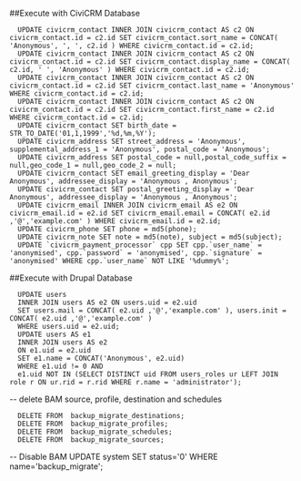 ##Execute with CiviCRM Database


      UPDATE civicrm_contact INNER JOIN civicrm_contact AS c2 ON civicrm_contact.id = c2.id SET civicrm_contact.sort_name = CONCAT( 'Anonymous', ', ', c2.id ) WHERE civicrm_contact.id = c2.id;  
      UPDATE civicrm_contact INNER JOIN civicrm_contact AS c2 ON civicrm_contact.id = c2.id SET civicrm_contact.display_name = CONCAT( c2.id, ' ', 'Anonymous' ) WHERE civicrm_contact.id = c2.id;  
      UPDATE civicrm_contact INNER JOIN civicrm_contact AS c2 ON civicrm_contact.id = c2.id SET civicrm_contact.last_name = 'Anonymous' WHERE civicrm_contact.id = c2.id;  
      UPDATE civicrm_contact INNER JOIN civicrm_contact AS c2 ON civicrm_contact.id = c2.id SET civicrm_contact.first_name = c2.id WHERE civicrm_contact.id = c2.id;  
      UPDATE civicrm_contact SET birth_date = STR_TO_DATE('01,1,1999','%d,%m,%Y');  
      UPDATE civicrm_address SET street_address = 'Anonymous', supplemental_address_1 = 'Anonymous', postal_code = 'Anonymous';  
      UPDATE civicrm_address SET postal_code = null,postal_code_suffix = null,geo_code_1 = null,geo_code_2 = null;  
      UPDATE civicrm_contact SET email_greeting_display = 'Dear Anonymous', addressee_display = 'Anonymous , Anonymous';  
      UPDATE civicrm_contact SET postal_greeting_display = 'Dear Anonymous', addressee_display = 'Anonymous , Anonymous';  
      UPDATE civicrm_email INNER JOIN civicrm_email AS e2 ON civicrm_email.id = e2.id SET civicrm_email.email = CONCAT( e2.id ,'@','example.com' ) WHERE civicrm_email.id = e2.id;  
      UPDATE civicrm_phone SET phone = md5(phone);  
      UPDATE civicrm_note SET note = md5(note), subject = md5(subject);  
      UPDATE `civicrm_payment_processor` cpp SET cpp.`user_name` = 'anonymised', cpp.`password` = 'anonymised', cpp.`signature` = 'anonymised' WHERE cpp.`user_name` NOT LIKE '%dummy%';  

##Execute with Drupal Database

      UPDATE users  
      INNER JOIN users AS e2 ON users.uid = e2.uid  
      SET users.mail = CONCAT( e2.uid ,'@','example.com' ), users.init = CONCAT( e2.uid ,'@','example.com' )  
      WHERE users.uid = e2.uid;  
      UPDATE users AS e1  
      INNER JOIN users AS e2   
      ON e1.uid = e2.uid   
      SET e1.name = CONCAT('Anonymous', e2.uid)  
      WHERE e1.uid != 0 AND
      e1.uid NOT IN (SELECT DISTINCT uid FROM users_roles ur LEFT JOIN role r ON ur.rid = r.rid WHERE r.name = 'administrator');  
 
-- delete BAM source, profile, destination and schedules 

      DELETE FROM  backup_migrate_destinations;  
      DELETE FROM  backup_migrate_profiles;  
      DELETE FROM  backup_migrate_schedules;  
      DELETE FROM  backup_migrate_sources;  

-- Disable BAM
      UPDATE system SET status='0' WHERE name='backup_migrate';
